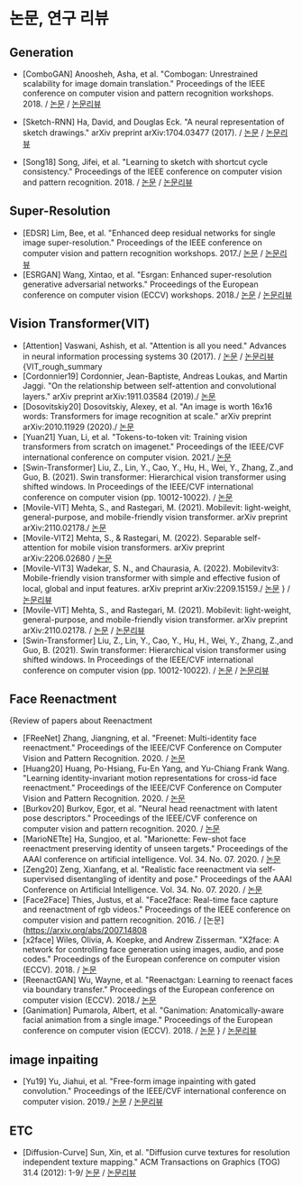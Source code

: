 # 논문, 연구 리뷰
## Generation
 - [ComboGAN] Anoosheh, Asha, et al. "Combogan: Unrestrained scalability for image domain translation." Proceedings of the IEEE conference on computer vision and pattern recognition workshops. 2018. / [논문](https://arxiv.org/abs/1712.06909) / [논문리뷰](https://github.com/fud200/Paper-review/blob/main/ComboGAN.pdf)

 - [Sketch-RNN] Ha, David, and Douglas Eck. "A neural representation of sketch drawings." arXiv preprint arXiv:1704.03477 (2017). / [논문](https://arxiv.org/abs/1704.03477) / [논문리뷰](https://github.com/fud200/Paper-review/blob/main/Sketch_RNN.pdf)
 - [Song18] Song, Jifei, et al. "Learning to sketch with shortcut cycle consistency." Proceedings of the IEEE conference on computer vision and pattern recognition. 2018. / [논문](https://arxiv.org/abs/1805.00247) / [논문리뷰](https://github.com/fud200/Paper-review/blob/main/Learning%20to%20Sketch%20with%20Shortcut%20Cycle%20Consistency.pdf)
## Super-Resolution
 - [EDSR] Lim, Bee, et al. "Enhanced deep residual networks for single image super-resolution." Proceedings of the IEEE conference on computer vision and pattern recognition workshops. 2017./ [논문](https://arxiv.org/abs/1707.02921) / [논문리뷰](https://github.com/fud200/Paper-review/blob/main/EDSR.pdf)
- [ESRGAN] Wang, Xintao, et al. "Esrgan: Enhanced super-resolution generative adversarial networks." Proceedings of the European conference on computer vision (ECCV) 
workshops. 2018./ [논문](https://arxiv.org/abs/1809.00219) / [논문리뷰](https://github.com/fud200/Paper-review/blob/main/ESRGAN.pdf)
## Vision Transformer(VIT)
- [Attention] Vaswani, Ashish, et al. "Attention is all you need." Advances in neural information processing systems 30 (2017). / [논문](https://arxiv.org/abs/1706.03762) / [논문리뷰](https://github.com/fud200/Paper-review/blob/main/Attention.pdf)
{VIT_rough_summary  
- [Cordonnier19] Cordonnier, Jean-Baptiste, Andreas Loukas, and Martin Jaggi. "On the relationship between self-attention and convolutional layers." arXiv preprint arXiv:1911.03584 (2019)./ [논문](https://arxiv.org/abs/1911.03584)
- [Dosovitskiy20] Dosovitskiy, Alexey, et al. "An image is worth 16x16 words: Transformers for image recognition at scale." arXiv preprint arXiv:2010.11929 (2020)./ [논문](https://arxiv.org/abs/2010.11929)
- [Yuan21] Yuan, Li, et al. "Tokens-to-token vit: Training vision transformers from scratch on imagenet." Proceedings of the IEEE/CVF international conference on computer vision. 2021./ [논문](https://arxiv.org/abs/2101.11986)
- [Swin-Transformer] Liu, Z., Lin, Y., Cao, Y., Hu, H., Wei, Y., Zhang, Z.,and Guo, B. (2021). Swin transformer: Hierarchical vision transformer using shifted windows. In Proceedings of the IEEE/CVF international conference on computer vision (pp. 10012-10022). / [논문](https://arxiv.org/abs/2103.14030)
- [Movile-VIT] Mehta, S., and Rastegari, M. (2021). Mobilevit: light-weight, general-purpose, and mobile-friendly vision transformer. arXiv preprint arXiv:2110.02178./ [논문](https://arxiv.org/abs/2110.02178)
- [Movile-VIT2] Mehta, S., & Rastegari, M. (2022). Separable self-attention for mobile vision transformers. arXiv preprint arXiv:2206.02680 / [논문](https://arxiv.org/abs/2206.02680)
- [Movile-VIT3] Wadekar, S. N., and Chaurasia, A. (2022). Mobilevitv3: Mobile-friendly vision transformer with simple and effective fusion of local, global and input features. arXiv preprint arXiv:2209.15159./ [논문](https://arxiv.org/abs/2209.15159)
} / [논문리뷰](https://github.com/fud200/Paper-review/blob/main/VIT%20Papers%20rough%20summary.pdf)
- [Movile-VIT] Mehta, S., and Rastegari, M. (2021). Mobilevit: light-weight, general-purpose, and mobile-friendly vision transformer. arXiv preprint arXiv:2110.02178. / [논문](https://arxiv.org/abs/2209.15159) / [논문리뷰](https://github.com/fud200/Paper-review/blob/main/Mobile_ViT.pdf)
- [Swin-Transformer] Liu, Z., Lin, Y., Cao, Y., Hu, H., Wei, Y., Zhang, Z.,and Guo, B. (2021). Swin transformer: Hierarchical vision transformer using shifted windows. In Proceedings of the IEEE/CVF international conference on computer vision (pp. 10012-10022). / [논문](https://arxiv.org/abs/2103.14030) / [논문리뷰](https://github.com/fud200/Paper-review/blob/main/SWIN%20Transformer.pdf)

## Face Reenactment
{Review of papers about Reenactment  
- [FReeNet] Zhang, Jiangning, et al. "Freenet: Multi-identity face reenactment." Proceedings of the IEEE/CVF Conference on Computer Vision and Pattern Recognition. 2020. / [논문](https://arxiv.org/abs/1905.11805)
- [Huang20] Huang, Po-Hsiang, Fu-En Yang, and Yu-Chiang Frank Wang. "Learning identity-invariant motion representations for cross-id face reenactment." Proceedings of the IEEE/CVF Conference on Computer Vision and Pattern Recognition. 2020. / [논문](https://openaccess.thecvf.com/content_CVPR_2020/papers/Huang_Learning_Identity-Invariant_Motion_Representations_for_Cross-ID_Face_Reenactment_CVPR_2020_paper.pdf)
- [Burkov20] Burkov, Egor, et al. "Neural head reenactment with latent pose descriptors." Proceedings of the IEEE/CVF conference on computer vision and pattern recognition. 2020. / [논문](https://openaccess.thecvf.com/content_CVPR_2020/papers/Burkov_Neural_Head_Reenactment_with_Latent_Pose_Descriptors_CVPR_2020_paper.pdf)
- [MarioNETte] Ha, Sungjoo, et al. "Marionette: Few-shot face reenactment preserving identity of unseen targets." Proceedings of the AAAI conference on artificial intelligence. Vol. 34. No. 07. 2020. / [논문](https://arxiv.org/abs/1911.08139)
- [Zeng20] Zeng, Xianfang, et al. "Realistic face reenactment via self-supervised disentangling of identity and pose." Proceedings of the AAAI Conference on Artificial Intelligence. Vol. 34. No. 07. 2020. / [논문](https://arxiv.org/abs/2003.12957)
- [Face2Face] Thies, Justus, et al. "Face2face: Real-time face capture and reenactment of rgb videos." Proceedings of the IEEE conference on computer vision and pattern recognition. 2016. / [논문](https://arxiv.org/abs/2007.14808
- [x2face] Wiles, Olivia, A. Koepke, and Andrew Zisserman. "X2face: A network for controlling face generation using images, audio, and pose codes." Proceedings of the European conference on computer vision (ECCV). 2018. / [논문](https://arxiv.org/abs/1807.10550)
- [ReenactGAN] Wu, Wayne, et al. "Reenactgan: Learning to reenact faces via boundary transfer." Proceedings of the European conference on computer vision (ECCV). 2018./ [논문](https://arxiv.org/abs/1807.11079)
- [Ganimation] Pumarola, Albert, et al. "Ganimation: Anatomically-aware facial animation from a single image." Proceedings of the European conference on computer vision (ECCV). 2018. / [논문](https://arxiv.org/abs/1807.09251)
} / [논문리뷰](https://github.com/fud200/Paper-review/blob/main/Face_Reenactment.pdf)

## image inpaiting
- [Yu19] Yu, Jiahui, et al. "Free-form image inpainting with gated convolution." Proceedings of the IEEE/CVF international conference on computer vision. 2019./ [논문](https://arxiv.org/abs/1806.03589) / [논문리뷰](https://github.com/fud200/Paper-review/blob/main/Free-Form%20Image%20Inpainting%20with%20Gated%20Convolution.pdf)

## ETC
- [Diffusion-Curve] Sun, Xin, et al. "Diffusion curve textures for resolution independent texture mapping." ACM Transactions on Graphics (TOG) 31.4 (2012): 
1-9/ [논문](https://dl.acm.org/doi/10.1145/2185520.2185570) / [논문리뷰](https://github.com/fud200/Paper-review/blob/main/Diffusion_Curve%20%EB%B0%8F%20%EC%97%B0%EA%B5%AC%EB%B0%A9%ED%96%A5.pdf)
